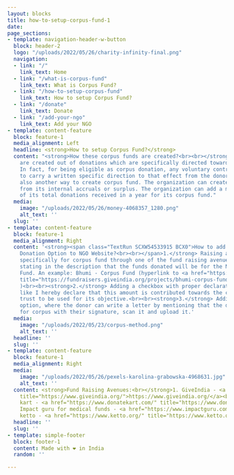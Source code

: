 ```yaml
---
layout: blocks
title: how-to-setup-corpus-fund-1
date: 
page_sections:
- template: navigation-header-w-button
  block: header-2
  logo: "/uploads/2022/05/26/charity-infinity-final.png"
  navigation:
  - link: "/"
    link_text: Home
  - link: "/what-is-corpus-fund"
    link_text: What is Corpus Fund?
  - link: "/how-to-setup-corpus-fund"
    link_text: How to setup Corpus Fund?
  - link: "/donate"
    link_text: Donate
  - link: "/add-your-ngo"
    link_text: Add your NGO
- template: content-feature
  block: feature-1
  media_alignment: Left
  headline: <strong>How to setup Corpus Fund?</strong>
  content: "<strong>How these corpus funds are created?<br><br></strong>Corpus funds
    are created out of donations which are specifically directed towards corpus funds.
    In fact, for being eligible as corpus donation, any voluntary contribution needs
    to carry a written specific direction to that effect from the donor. There is
    also another way to create corpus fund. The organization can create corpus fund
    from its internal accruals or surplus. The organization can add a maximum of 15%
    of its total donations received in a year for its corpus fund."
  media:
    image: "/uploads/2022/05/26/money-4068357_1280.png"
    alt_text: ''
  slug: ''
- template: content-feature
  block: feature-1
  media_alignment: Right
  content: '<strong><span class="TextRun SCXW54533915 BCX0">How to add Corpus Fund
    Donation Option to NGO Website?<br><br></span>1.</strong> Raising a Fundraiser
    specifically for corpus fund through one of the fund raising avenues and explicitly
    stating in the description that the funds donated will be for the NGO''s Corpus
    Fund. An example: Bhumi - Corpus Fund (hyperlink to <a href="https://fundraisers.giveindia.org/projects/bhumi-corpus-fund"
    title="https://fundraisers.giveindia.org/projects/bhumi-corpus-fund">https://fundraisers.giveindia.org/projects/bhumi-corpus-fund</a>
    )<br><br><strong>2.</strong> Adding a checkbox with proper declaration statement,
    like I hereby declare that this amount is contributed towards the corpus of the
    trust to be used for its objective.<br><br><strong>3.</strong> Adding a file upload
    option, where the donor can write a letter by mentioning that the donation is
    for corpus with their signature, scan it and upload it.'
  media:
    image: "/uploads/2022/05/23/corpus-method.png"
    alt_text: ''
  headline: ''
  slug: ''
- template: content-feature
  block: feature-1
  media_alignment: Right
  media:
    image: "/uploads/2022/05/26/pexels-karolina-grabowska-4968631.jpg"
    alt_text: ''
  content: <strong>Fund Raising Avenues:<br></strong>1. GiveIndia - <a href="https://www.giveindia.org/"
    title="https://www.giveindia.org/">https://www.giveindia.org/</a><br>2. Donate
    kart - <a href="https://www.donatekart.com/" title="https://www.donatekart.com/">https://www.donatekart.com/</a><br>3.
    Impact guru for medical funds - <a href="https://www.impactguru.com/" title="https://www.impactguru.com/">https://www.impactguru.com/</a><br>4.
    ketto - <a href="https://www.ketto.org/" title="https://www.ketto.org/">https://www.ketto.org/</a>
  headline: ''
  slug: ''
- template: simple-footer
  block: footer-1
  content: Made with ❤︎ in India
  random: ''

---
```

